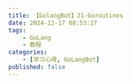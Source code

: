 ```yaml
---
title: 【GolangBot】21-Goroutines
date: 2024-12-17 08:53:27
tags: 
    - GoLang
    - 教程
categories:
    - [学习心得, GoLangBot]
published: false
---
```

